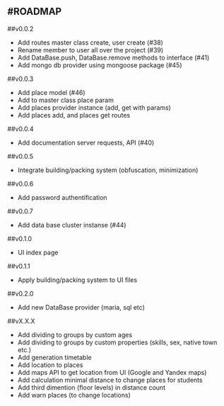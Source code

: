 #ROADMAP
----
##v0.0.2
- Add routes master class create, user create (#38)
- Rename member to user all over the project (#39)
- Add DataBase.push, DataBase.remove methods to interface (#41)
- Add mongo db provider using mongoose package (#45)

##v0.0.3
- Add place model (#46)
- Add to master class place param
- Add places provider instance (add, get with params)
- Add places add, and places get routes

##v0.0.4
- Add documentation server requests, API (#40)

##v0.0.5
- Integrate building/packing system (obfuscation, minimization)

##v0.0.6
- Add password authentification

##v0.0.7
- Add data base cluster instanse (#44)

##v0.1.0
- UI index page

##v0.1.1
- Apply building/packing system to UI files

##v0.2.0
- Add new DataBase provider (maria, sql etc)

##vX.X.X
- Add dividing to groups by custom ages
- Add dividing to groups by custom properties (skills, sex, native town etc.)
- Add generation timetable
- Add location to places
- Add maps API to get location from UI (Google and Yandex maps)
- Add calculation minimal distance to change places for students
- Add third dimention (floor levels) in distance count
- Add warn places (to change locations)
